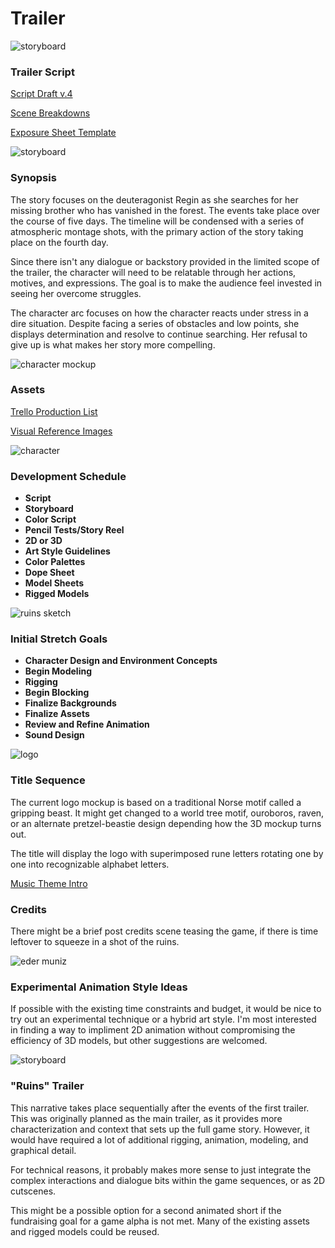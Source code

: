 # Trailer

![storyboard](https://github.com/jcongerkallas1/Brefhamer/blob/master/Images/forestsketchdetailed.jpg)
### Trailer Script

[Script Draft v.4](https://github.com/jcongerkallas1/Folkvangr/blob/master/Documents/script.mb)

[Scene Breakdowns](https://docs.google.com/spreadsheets/d/1O49k0T9nOEONyeSdslIZxbT2U-ZDwiXI7stlKnVHx1g/edit?usp=sharing)

[Exposure Sheet Template](https://docs.google.com/spreadsheets/d/17MuCUg5NwhyVl2NZp06m9p3Ug7RId467MvHyuk9bij0/edit?usp=sharing)

![storyboard](https://github.com/jcongerkallas1/Brefhamer/blob/master/Images/forest_thumbs3.jpg)
### Synopsis
The story focuses on the deuteragonist Regin as she searches for her missing brother who has vanished in the forest.  The events take place over the course of five days.  The timeline will be condensed with a series of atmospheric montage shots, with the primary action of the story taking place on the fourth day.

Since there isn't any dialogue or backstory provided in the limited scope of the trailer, the character will need to be relatable through her actions, motives, and expressions.  The goal is to make the audience feel invested in seeing her overcome struggles.  

The character arc focuses on how the character reacts under stress in a dire situation. Despite facing a series of obstacles and low points, she displays determination and resolve to continue searching.  Her refusal to give up is what makes her story more compelling.  

![character mockup](https://github.com/jcongerkallas1/Folkvangr/blob/master/Images/regin3.png)
### Assets

[Trello Production List](https://trello.com/b/b2Wf4KYK/folkvangr)

[Visual Reference Images](https://www.pinterest.com/jcongerkallas1/)

![character](https://github.com/jcongerkallas1/Folkvangr/blob/master/Images/regin_widescreen.jpg)
### Development Schedule
- **Script**
- **Storyboard**
- **Color Script**
- **Pencil Tests/Story Reel**
- **2D or 3D**
- **Art Style Guidelines**
- **Color Palettes**
- **Dope Sheet**
- **Model Sheets**
- **Rigged Models**

![ruins sketch](https://github.com/jcongerkallas1/Brefhamer/blob/master/Images/monastary_ruins_sketch_small.jpg)
### Initial Stretch Goals
- **Character Design and Environment Concepts**
- **Begin Modeling**
- **Rigging**
- **Begin Blocking**
- **Finalize Backgrounds**
- **Finalize Assets**
- **Review and Refine Animation**
- **Sound Design**

![logo](https://github.com/jcongerkallas1/Folkvangr/blob/master/Images/gripping_beast_4.jpg)
### Title Sequence
The current logo mockup is based on a traditional Norse motif called a gripping beast.  It might get changed to a world tree motif, ouroboros, raven, or an alternate pretzel-beastie design depending how the 3D mockup turns out.  

The title will display the logo with superimposed rune letters rotating one by one into recognizable alphabet letters.  

[Music Theme Intro](https://soundcloud.com/irkluesing/ravensong-master-6-10-17/s-8Oou2)

### Credits
There might be a brief post credits scene teasing the game, if there is time leftover to squeeze in a shot of the ruins.  

![eder muniz](https://github.com/jcongerkallas1/Folkvangr/blob/master/Images/Background2.png)
### Experimental Animation Style Ideas
If possible with the existing time constraints and budget, it would be nice to try out an experimental technique or a hybrid art style.  I'm most interested in finding a way to impliment 2D animation without compromising the efficiency of 3D models, but other suggestions are welcomed.

![storyboard](https://github.com/jcongerkallas1/Brefhamer/blob/master/Images/forest_scene_pencil_sketch.jpg)
### "Ruins" Trailer
This narrative takes place sequentially after the events of the first trailer.  This was originally planned as the main trailer, as it provides more characterization and context that sets up the full game story.  However, it would have required a lot of additional rigging, animation, modeling, and graphical detail.  

For technical reasons, it probably makes more sense to just integrate the complex interactions and dialogue bits within the game sequences, or as 2D cutscenes.

This might be a possible option for a second animated short if the fundraising goal for a game alpha is not met.  Many of the existing assets and rigged models could be reused.
